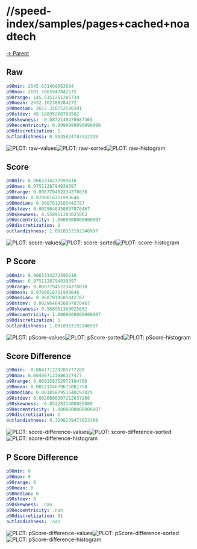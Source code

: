
# //speed-index/samples/pages+cached+noadtech

[→ Parent](../..)


## Raw


```yaml
p90min: 2545.631469663684
p90max: 2691.1665947842575
p90range: 145.5351251205734
p90mean: 2632.162388284272
p90median: 2653.320752580391
p90stdev: 49.18895260750582
p90skewness: -0.5872140476687365
p90eccentricity: 0.9999999999999999
p90discretization: 1
outlandishness: 0.9935024787922319

```

![PLOT: raw-values](./raw/values.svg)![PLOT: raw-sorted](./raw/sorted.svg)![PLOT: raw-histogram](./raw/histogram.svg)
## Score


```yaml
p90min: 0.9663334272595616
p90max: 0.9751128794939397
p90range: 0.008779452234378038
p90mean: 0.9700016751993646
p90median: 0.9687819585442787
p90stdev: 0.0029646450097870467
p90skewness: 0.558951303025862
p90eccentricity: 1.0000000000000007
p90discretization: 1
outlandishness: 1.0010353192346937

```

![PLOT: score-values](./score/values.svg)![PLOT: score-sorted](./score/sorted.svg)![PLOT: score-histogram](./score/histogram.svg)
## P Score


```yaml
p90min: 0.9663334272595616
p90max: 0.9751128794939397
p90range: 0.008779452234378038
p90mean: 0.9700016751993646
p90median: 0.9687819585442787
p90stdev: 0.0029646450097870467
p90skewness: 0.558951303025862
p90eccentricity: 1.0000000000000007
p90discretization: 1
outlandishness: 1.0010353192346937

```

![PLOT: pScore-values](./pScore/values.svg)![PLOT: pScore-sorted](./pScore/sorted.svg)![PLOT: pScore-histogram](./pScore/histogram.svg)
## Score Difference


```yaml
p90min: -0.004171229285777289
p90max: 0.004987123686327477
p90range: 0.009158352972104766
p90mean: 0.0012124679675081758
p90median: 0.0018587951540292025
p90stdev: 0.0026808307212637266
p90skewness: -0.8522831400885089
p90eccentricity: 1.0000000000000007
p90discretization: 1
outlandishness: 0.3298239477823399

```

![PLOT: score-difference-values](./score-difference/values.svg)![PLOT: score-difference-sorted](./score-difference/sorted.svg)![PLOT: score-difference-histogram](./score-difference/histogram.svg)
## P Score Difference


```yaml
p90min: 0
p90max: 0
p90range: 0
p90mean: 0
p90median: 0
p90stdev: 0
p90skewness: .nan
p90eccentricity: .nan
p90discretization: 91
outlandishness: .nan

```

![PLOT: pScore-difference-values](./pScore-difference/values.svg)![PLOT: pScore-difference-sorted](./pScore-difference/sorted.svg)![PLOT: pScore-difference-histogram](./pScore-difference/histogram.svg)